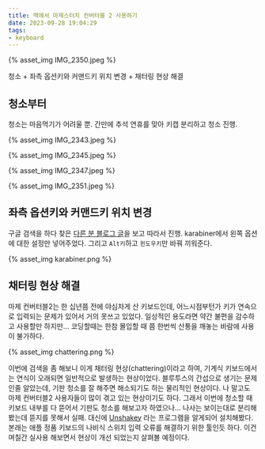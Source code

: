 ```yaml
---
title: 맥에서 마제스터치 컨버터블 2 사용하기
date: 2023-09-28 19:04:29
tags:
- keyboard
---
```


{% asset_img IMG_2350.jpeg %}

청소 + 좌측 옵션키와 커맨드키 위치 변경 + 채터링 현상 해결

<!--more-->

## 청소부터

청소는 마음먹기가 어려울 뿐. 간만에 추석 연휴를 맞아 키캡 분리하고 청소 진행.

{% asset_img IMG_2343.jpeg %}

{% asset_img IMG_2345.jpeg %}

{% asset_img IMG_2347.jpeg %}

{% asset_img IMG_2351.jpeg %}

## 좌측 옵션키와 커맨드키 위치 변경

구글 검색을 하다 찾은 [다른 분 블로그 글](https://m.blog.naver.com/linux7/221146934270)을 보고 따라서 진행. karabiner에서 왼쪽 옵션에 대한 설정만 넣어주었다. 그리고 `Alt키`하고 `윈도우키`만 바꿔 끼워준다.

{% asset_img karabiner.png %}

## 채터링 현상 해결

마제 컨버터블2는 한 십년쯤 전에 야심차게 산 키보드인데, 어느시점부턴가 키가 연속으로 입력되는 문제가 있어서 거의 못쓰고 있었다. 일상적인 용도라면 약간 불편을 감수하고 사용할만 하지만... 코딩할때는 한참 몰입할 때 쯤 한번씩 산통을 깨놓는 바람에 사용이 불가하다. 

{% asset_img chattering.png %}

이번에 검색을 좀 해보니 이게 채터링 현상(chattering)이라고 하여, 기계식 키보드에서는 연식이 오래되면 일반적으로 발생하는 현상이었다. 블루투스의 간섭으로 생기는 문제인줄 알았는데, 기판 청소를 잘 해주면 해소되기도 하는 물리적인 현상이다. 나 말고도 마제 컨버터블2 사용자들이 많이 겪고 있는 현상이기도 하다. 그래서 이번에 청소할 때 키보드 내부를 다 뜯어서 기판도 청소를 해보고자 하였으나... 나사는 보이는대로 분리해봤는데 뜯지를 못해서 실패. 
대신에 [Unshakey](https://unshaky.nestederror.com) 라는 프로그램을 알게되어 설치해봤다. 본래는 애플 정품 키보드의 나비식 스위치 입력 오류를 해결하기 위한 툴인듯 하다. 이건 며칠간 실사용 해보면서 현상이 개선 되었는지 살펴볼 예정이다. 